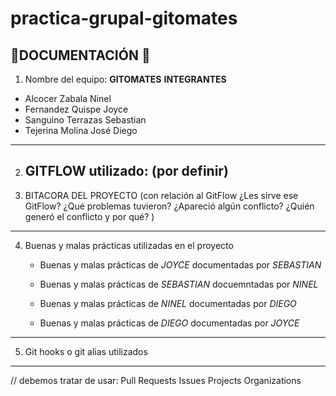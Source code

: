 # practica-grupal-gitomates

## 🍅DOCUMENTACIÓN 🍅

1. Nombre del equipo: **GITOMATES**
**INTEGRANTES**
- Alcocer Zabala Ninel 
- Fernandez Quispe Joyce 
- Sanguino Terrazas Sebastian
- Tejerina Molina José Diego
---
    
2. GITFLOW utilizado: (por definir) 
   ---
3. BITACORA DEL PROYECTO (con relación al GitFlow ¿Les sirve ese GitFlow? ¿Qué problemas tuvieron? ¿Apareció algún conflicto? ¿Quién generó el conflicto y por qué?
)




---
4. Buenas y malas prácticas utilizadas en el proyecto
     - Buenas y malas prácticas de *JOYCE* documentadas por *SEBASTIAN*
       
     - Buenas y malas prácticas de *SEBASTIAN* docuemntadas por *NINEL*
       
     - Buenas y malas prácticas de *NINEL* documentadas por *DIEGO*
       
     - Buenas y malas prácticas de *DIEGO* documentadas por *JOYCE*
       
---
5. Git hooks o git alias utilizados
---
// debemos tratar de usar: Pull Requests
Issues
Projects
Organizations
